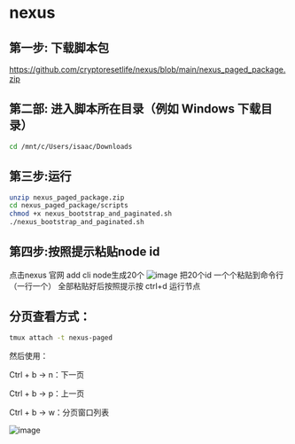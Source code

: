# nexus
## 第一步: 下载脚本包
https://github.com/cryptoresetlife/nexus/blob/main/nexus_paged_package.zip
## 第二部:  进入脚本所在目录（例如 Windows 下载目录）
```bash
cd /mnt/c/Users/isaac/Downloads
```
## 第三步:运行
```bash
unzip nexus_paged_package.zip
cd nexus_paged_package/scripts
chmod +x nexus_bootstrap_and_paginated.sh
./nexus_bootstrap_and_paginated.sh
```
## 第四步:按照提示粘贴node id
点击nexus 官网 add cli node生成20个
![image](https://github.com/user-attachments/assets/6f1d9b04-76d2-4359-8f3d-ea0810c829ef)
把20个id 一个个粘贴到命令行（一行一个）
全部粘贴好后按照提示按 ctrl+d
运行节点

## 分页查看方式：
```bash
tmux attach -t nexus-paged
```
然后使用：

Ctrl + b → n：下一页

Ctrl + b → p：上一页

Ctrl + b → w：分页窗口列表

![image](https://github.com/user-attachments/assets/aa482879-4825-4481-89ee-68523ead9520)
